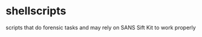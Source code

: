 shellscripts
============
scripts that do forensic tasks and may rely on SANS Sift Kit to work properly
